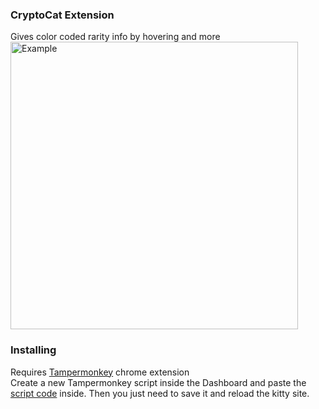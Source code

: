 ### CryptoCat Extension
Gives color coded rarity info by hovering and more  
<img src="https://giant.gfycat.com/ShimmeringActiveCopperhead.gif" alt="Example" height="460px">

### Installing
Requires [Tampermonkey](https://chrome.google.com/webstore/detail/tampermonkey/dhdgffkkebhmkfjojejmpbldmpobfkfo?hl=en) chrome extension  
Create a new Tampermonkey script inside the Dashboard and paste the [script code](https://raw.githubusercontent.com/HaJaeKyung/CryptoCatAdd/master/script) inside. Then you just need to save it and reload the kitty site.
